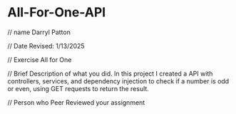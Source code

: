 # All-For-One-API

// name 
Darryl Patton

 // Date Revised: 
  1/13/2025 

 // Exercise
All for One

 // Brief Description of what you did. 
In this project I created a API with controllers, services, and dependency injection to check if a number is odd or even, using GET requests to return the result.

// Person who Peer Reviewed your assignment